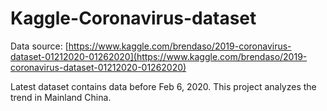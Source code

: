 # Kaggle-Coronavirus-dataset

Data source: [https://www.kaggle.com/brendaso/2019-coronavirus-dataset-01212020-01262020](https://www.kaggle.com/brendaso/2019-coronavirus-dataset-01212020-01262020)

Latest dataset contains data before Feb 6, 2020. This project analyzes the trend in Mainland China.